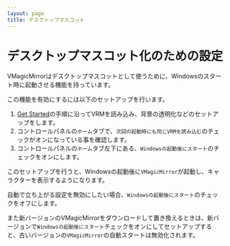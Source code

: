```yaml
---
layout: page
title: デスクトップマスコット
---
```


# デスクトップマスコット化のための設定

VMagicMirrorはデスクトップマスコットとして使うために、Windowsのスタート時に起動させる機能を持っています。

この機能を有効にするには以下のセットアップを行います。

1. [Get Started](../get_started)の手順に沿ってVRMを読み込み、背景の透明化などのセットアップをします。
2. コントロールパネルの`ホーム`タブで、`次回の起動時にも同じVRMを読み込む`のチェックがオンになっている事を確認します。
3. コントロールパネルの`ホーム`タブ左下にある、`Windowsの起動後にスタート`のチェックをオンにします。

このセットアップを行うと、Windowsの起動後に`VMagicMirror`が起動し、キャラクターを表示するようになります。

自動で立ち上がる設定を無効にしたい場合、`Windowsの起動後にスタート`のチェックをオフにします。

また新バージョンのVMagicMirrorをダウンロードして置き換えるときは、新バージョンで`Windowsの起動後にスタート`チェックをオンにしてセットアップすると、古いバージョンの`VMagicMirror`の自動スタートは無効化されます。
